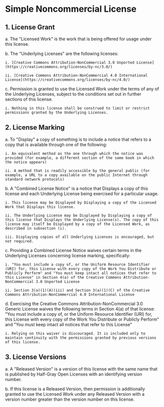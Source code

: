 # Simple Noncommercial License

## 1. License Grant

a. The "Licensed Work" is the work that is being offered for usage under this license.

b. The "Underlying Licenses" are the following licenses:

	i. [Creative Commons Attribution-NonCommercial 3.0 Unported License](https://creativecommons.org/licenses/by-nc/3.0/)

	ii. [Creative Commons Attribution-NonCommercial 4.0 International License](https://creativecommons.org/licenses/by-nc/4.0/)

c. Permission is granted to use the Licensed Work under the terms of any of the Underlying Licenses, subject to the conditions set out in further sections of this license.

	i. Nothing in this license shall be construed to limit or restrict permissions granted by the Underlying Licenses.

## 2. License Marking

a. To "Display" a copy of something is to include a notice that refers to a copy that is available through one of the following:

	i. An equivalent method as the one through which the notice was provided (for example, a different section of the same book in which the notice appears)

	ii. A method that is readily accessible by the general public (for example, a URL to a copy available on the public Internet through standard network protocols)

b. A "Combined License Notice" is a notice that Displays a copy of this license and each Underlying License being exercised for a particular usage.

	i. This license may be Displayed by Displaying a copy of the Licensed Work that Displays this license.

	ii. The Underlying License may be Displayed by Displaying a copy of this license that Displays the Underlying License(s). The copy of this license may itself be Displayed by a copy of the Licensed Work, as described in subsection (i).

	iii. Displaying copies of all Underlying Licenses is encouraged, but not required.

c. Providing a Combined License Notice waives certain terms in the Underlying Licenses concerning license marking, specifically:

	i. "You must include a copy of, or the Uniform Resource Identifier (URI) for, this License with every copy of the Work You Distribute or Publicly Perform" and "You must keep intact all notices that refer to this License" in Section 4(a) of the Creative Commons Attribution-NonCommercial 3.0 Unported License

	ii. Section 3(a)(1)(A)(iii) and Section 3(a)(1)(C) of the Creative Commons Attribution-NonCommercial 4.0 International License

d. Exercising the Creative Commons Attribution-NonCommercial 3.0 Generic License waives the following terms in Section 4(a) of that license: "You must include a copy of, or the Uniform Resource Identifier (URI) for, this License with every copy of the Work You Distribute or Publicly Perform" and "You must keep intact all notices that refer to this License"

	i. Relying on this waiver is discouraged. It is included only to maintain continuity with the permissions granted by previous versions of this license.

## 3. License Versions

a. A "Released Version" is a version of this license with the same name that is published by Half-Gray Open Licenses with an identifying version number.

b. If this license is a Released Version, then permission is additionally granted to use the Licensed Work under any Released Version with a version number greater than the version number on this license.
